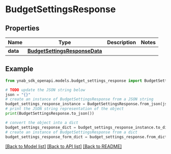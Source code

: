 # BudgetSettingsResponse


## Properties

Name | Type | Description | Notes
------------ | ------------- | ------------- | -------------
**data** | [**BudgetSettingsResponseData**](BudgetSettingsResponseData.md) |  | 

## Example

```python
from ynab_sdk_openapi.models.budget_settings_response import BudgetSettingsResponse

# TODO update the JSON string below
json = "{}"
# create an instance of BudgetSettingsResponse from a JSON string
budget_settings_response_instance = BudgetSettingsResponse.from_json(json)
# print the JSON string representation of the object
print(BudgetSettingsResponse.to_json())

# convert the object into a dict
budget_settings_response_dict = budget_settings_response_instance.to_dict()
# create an instance of BudgetSettingsResponse from a dict
budget_settings_response_form_dict = budget_settings_response.from_dict(budget_settings_response_dict)
```
[[Back to Model list]](../README.md#documentation-for-models) [[Back to API list]](../README.md#documentation-for-api-endpoints) [[Back to README]](../README.md)



